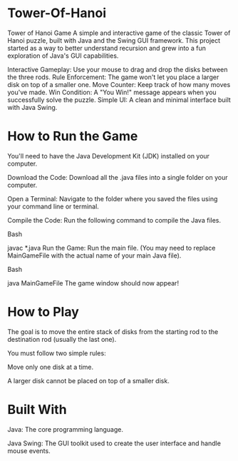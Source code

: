 # Tower-Of-Hanoi
 Tower of Hanoi Game
A simple and interactive game of the classic Tower of Hanoi puzzle, built with Java and the Swing GUI framework. This project started as a way to better understand recursion and grew into a fun exploration of Java's GUI capabilities.

Interactive Gameplay: Use your mouse to drag and drop the disks between the three rods.
Rule Enforcement: The game won't let you place a larger disk on top of a smaller one.
Move Counter: Keep track of how many moves you've made.
Win Condition: A "You Win!" message appears when you successfully solve the puzzle.
Simple UI: A clean and minimal interface built with Java Swing.

# How to Run the Game
You'll need to have the Java Development Kit (JDK) installed on your computer.

Download the Code: Download all the .java files into a single folder on your computer.

Open a Terminal: Navigate to the folder where you saved the files using your command line or terminal.

Compile the Code: Run the following command to compile the Java files.

Bash

javac *.java
Run the Game: Run the main file. (You may need to replace MainGameFile with the actual name of your main Java file).

Bash

java MainGameFile
The game window should now appear!

# How to Play
The goal is to move the entire stack of disks from the starting rod to the destination rod (usually the last one).

You must follow two simple rules:

Move only one disk at a time.

A larger disk cannot be placed on top of a smaller disk.

# Built With
Java: The core programming language.

Java Swing: The GUI toolkit used to create the user interface and handle mouse events.

